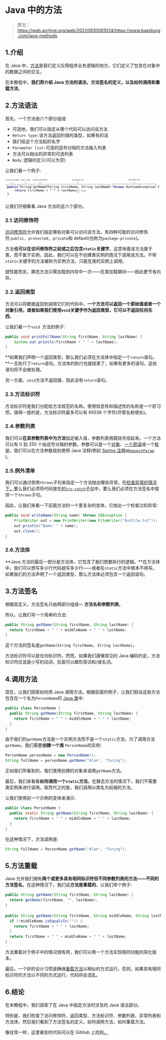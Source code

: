 # Java 中的方法

> 原文：<https://web.archive.org/web/20220930061024/https://www.baeldung.com/java-methods>

## 1.介绍

在 Java 中，[方法](https://web.archive.org/web/20220630004458/https://docs.oracle.com/javase/tutorial/java/javaOO/methods.html)是我们定义应用程序业务逻辑的地方。它们定义了包含在对象中的数据之间的交互。

在本教程中，**我们将介绍 Java 方法的语法，方法签名的定义，以及如何调用和重载方法**。

## 2.方法语法

首先，一个方法由六个部分组成:

*   可选地，我们可以指定从哪个代码可以访问该方法
*   `Return type:`该方法返回的值的类型，如果有的话
*   我们给这个方法起的名字
*   `Parameter list:`可选的逗号分隔的方法输入列表
*   方法可以抛出的异常的可选列表
*   `Body:`逻辑的定义(可以为空)

让我们看一个例子:

[![method structure 3](img/836c3c975f71f27a8c8b73e8ed44829d.png)](/web/20220630004458/https://www.baeldung.com/wp-content/uploads/2019/09/method-structure-3-1024x131.png)

让我们仔细看看 Java 方法的这六个部分。

### 2.1.访问修饰符

[访问修饰符](/web/20220630004458/https://www.baeldung.com/java-access-modifiers)允许我们指定哪些对象可以访问该方法。有四种可能的访问修饰符:`public, protected, private`和 default(也称为`package-private`)。

方法**也可以在访问修饰符之前或之后包含`static`关键字**。这意味着该方法属于类，而不属于实例，因此，我们可以在不创建类实例的情况下调用该方法。不带`static`关键字的方法被称为实例方法，只能在类的实例上调用。

就性能而言，静态方法只需加载到内存中一次——在类加载期间——因此更节省内存。

### 2.2.返回类型

方法可以将数据返回到调用它们的代码中。**一个方法可以返回一个原始值或者一个对象引用，或者如果我们使用`void`关键字作为返回类型，它可以不返回任何东西**。

让我们看一个`void `方法的例子:

```java
public void printFullName(String firstName, String lastName) {
    System.out.println(firstName + " " + lastName);
}
```

**如果我们声明一个返回类型，那么我们必须在方法体中指定一个`return`语句。**一旦执行了`return`语句，方法体的执行也就结束了，如果有更多的语句，这些语句将不会被处理。

另一方面，`void`方法不返回值，因此没有`return`语句。

### 2.3.方法标识符

方法标识符是我们分配给方法规范的名称。使用信息性和描述性的名称是一个好习惯。值得一提的是，方法标识符最多可以有 65536 个字符(尽管名称很长)。

### 2.4.参数列表

我们可以**在其参数列表中为方法**指定输入值，参数列表用圆括号括起来。一个方法可以有 0 到 255 个由逗号分隔的参数。参数可以是一个[对象](/web/20220630004458/https://www.baeldung.com/java-classes-objects)、[一个原语](/web/20220630004458/https://www.baeldung.com/java-primitives-vs-objects)或一个[枚举](/web/20220630004458/https://www.baeldung.com/a-guide-to-java-enums)。我们可以在方法参数级别使用 Java 注释(例如 [Spring 注释`@RequestParam`](/web/20220630004458/https://www.baeldung.com/spring-request-param) )。

### 2.5.例外清单

我们可以通过使用`throws`子句来指定一个方法抛出哪些异常。在[检查异常的情况下，](/web/20220630004458/https://www.baeldung.com/java-checked-unchecked-exceptions)要么我们必须将代码放在[的`try-catch`子句](/web/20220630004458/https://www.baeldung.com/java-exceptions)中，要么我们必须在方法签名中提供一个`throws`子句。

因此，让我们来看一下前面方法的一个更复杂的变体，它抛出一个检查过的异常:

```java
public void writeName(String name) throws IOException {
    PrintWriter out = new PrintWriter(new FileWriter("OutFile.txt"));
    out.println("Name: " + name);
    out.close();
}
```

### 2.6.方法体

**Java 方法的最后一部分是方法体，它包含了我们想要执行的逻辑。**在方法体中，我们可以想写多少行代码就写多少行——或者在`static`方法中根本不用写。如果我们的方法声明了一个返回类型，那么方法体必须包含一个返回语句。

## 3.方法签名

根据其定义，方法签名只由两部分组成— **方法名和参数列表**。

所以，让我们写一个简单的方法:

```java
public String getName(String firstName, String lastName) {
  return firstName + " " + middleName + " " + lastName;
}
```

这个方法的签名是`getName(String firstName, String lastName)`。

方法标识符可以是任何标识符。然而，如果我们遵循常见的 Java 编码约定，方法标识符应该是小写的动词，后面可以跟形容词和/或名词。

## 4.调用方法

现在，让我们探索如何用 Java 调用方法。根据前面的例子，让我们假设这些方法包含在一个名为`PersonName`的 [Java 类](/web/20220630004458/https://www.baeldung.com/java-classes-objects)中:

```java
public class PersonName {
  public String getName(String firstName, String lastName) {
    return firstName + " " + middleName + " " + lastName;
  }
}
```

由于我们的`getName`方法是一个实例方法而不是一个`static`方法，为了调用方法`getName`，我们需要**创建一个类** `PersonName`的实例:

```java
PersonName personName = new PersonName();
String fullName = personName.getName("Alan", "Turing");
```

正如我们所看到的，我们使用创建的对象来调用`getName`方法。

最后，我们来看看**如何调用一个`static`方法**。在静态方法的情况下，我们不需要类实例来进行调用。取而代之的是，我们调用以类名为前缀的方法。

让我们使用前一个示例的变体来演示:

```java
public class PersonName {
  public static String getName(String firstName, String lastName) {
    return firstName + " " + middleName + " " + lastName;
  }
}
```

在这种情况下，方法调用是:

```java
String fullName = PersonName.getName("Alan", "Turing");
```

## 5.方法重载

Java 允许我们拥有**两个或更多具有相同标识符但不同参数列表的方法——不同的方法签名**。在这种情况下，我们说**方法是重载的**。让我们举个例子:

```java
public String getName(String firstName, String lastName) {
  return getName(firstName, "", lastName);
}

public String getName(String firstName, String middleName, String lastName) {
  if (!middleName.isEqualsTo("")) {
    return firstName + " " + lastName;
  }
  return firstName + " " + middleName + " " + lastName;
}
```

方法重载对于例子中的情况很有用，我们可以用一个方法实现相同功能的简化版本。

最后，一个好的设计习惯是确保[重载方法](/web/20220630004458/https://www.baeldung.com/java-method-overload-override)以相似的方式运行。否则，如果具有相同标识符的方法以不同的方式运行，代码将会混乱。

## 6.结论

在本教程中，我们探索了在 Java 中指定方法时涉及的 Java 语法部分。

特别是，我们检查了访问修饰符、返回类型、方法标识符、参数列表、异常列表和方法体。然后我们看到了方法签名的定义，如何调用方法，如何重载方法。

像往常一样，这里看到的代码可以在 GitHub 上找到[。](https://web.archive.org/web/20220630004458/https://github.com/eugenp/tutorials/tree/master/core-java-modules/core-java-lang-oop-methods)